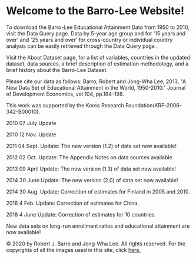 ﻿# Welcome to the Barro-Lee Website!

To download the Barro-Lee Educational Attainment Data from 1950 to 2010, visit the Data Query page. Data by 5-year age group and for '15 years and over' and '25 years and over' for cross-country or individual country analysis can be easily retrieved through the Data Query page .

Visit the About Dataset page, for a list of variables, countries in the updated dataset, data sources, a brief description of estimation methodology, and a brief history about the Barro-Lee Dataset.

Please cite our data as follows: Barro, Robert and Jong-Wha Lee, 2013, "A New Data Set of Educational Attainment in the World, 1950-2010." Journal of Development Economics, vol 104, pp.184-198.

This work was supported by the Korea Research Foundation(KRF-2006-342-B00010).

<p></p>
<p></p>

2010 07 July Update

2010 12 Nov. Update

2011 04 Sept. Update: The new version (1.2) of data set now available!

2012 02 Oct. Update: The Appendix Notes on data sources available.

2013 09 April Update: The new version (1.3) of data set now available!

2014 30 June Update: The new version (2.0) of data set now available!

2014 30 Aug. Update: Correction of estimates for Finland in 2005 and 2010.

2016 4 Feb. Update: Correction of estimates for China.

2018 4 June Update: Correction of estimates for 10 countries. 


New data sets on long-run enrollment ratios and educational attainment are now available!




© 2020 by Robert J. Barro and Jong-Wha Lee. All rights reserved.
For the copyrights of all the images used in this site, click [here.](http://www.barrolee.com/picright)
